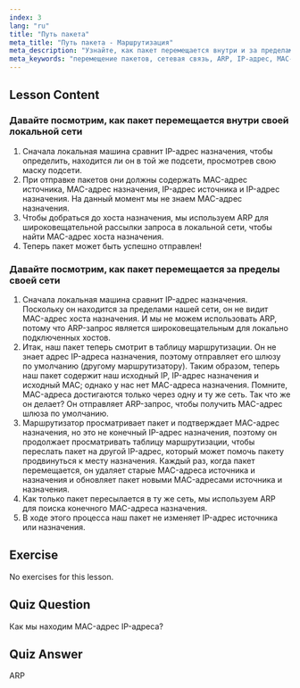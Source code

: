 ```yaml
---
index: 3
lang: "ru"
title: "Путь пакета"
meta_title: "Путь пакета - Маршрутизация"
meta_description: "Узнайте, как пакет перемещается внутри и за пределами сети. Разберитесь в IP, MAC, ARP и таблицах маршрутизации для сетевой связи. Начните свой путь в сетевых технологиях Linux!"
meta_keywords: "перемещение пакетов, сетевая связь, ARP, IP-адрес, MAC-адрес, таблица маршрутизации, сетевые технологии Linux, руководство для начинающих"
---
```


## Lesson Content

### Давайте посмотрим, как пакет перемещается внутри своей локальной сети

1. Сначала локальная машина сравнит IP-адрес назначения, чтобы определить, находится ли он в той же подсети, просмотрев свою маску подсети.
2. При отправке пакетов они должны содержать MAC-адрес источника, MAC-адрес назначения, IP-адрес источника и IP-адрес назначения. На данный момент мы не знаем MAC-адрес назначения.
3. Чтобы добраться до хоста назначения, мы используем ARP для широковещательной рассылки запроса в локальной сети, чтобы найти MAC-адрес хоста назначения.
4. Теперь пакет может быть успешно отправлен!

### Давайте посмотрим, как пакет перемещается за пределы своей сети

1. Сначала локальная машина сравнит IP-адрес назначения. Поскольку он находится за пределами нашей сети, он не видит MAC-адрес хоста назначения. И мы не можем использовать ARP, потому что ARP-запрос является широковещательным для локально подключенных хостов.
2. Итак, наш пакет теперь смотрит в таблицу маршрутизации. Он не знает адрес IP-адреса назначения, поэтому отправляет его шлюзу по умолчанию (другому маршрутизатору). Таким образом, теперь наш пакет содержит наш исходный IP, IP-адрес назначения и исходный MAC; однако у нас нет MAC-адреса назначения. Помните, MAC-адреса достигаются только через одну и ту же сеть. Так что же он делает? Он отправляет ARP-запрос, чтобы получить MAC-адрес шлюза по умолчанию.
3. Маршрутизатор просматривает пакет и подтверждает MAC-адрес назначения, но это не конечный IP-адрес назначения, поэтому он продолжает просматривать таблицу маршрутизации, чтобы переслать пакет на другой IP-адрес, который может помочь пакету продвинуться к месту назначения. Каждый раз, когда пакет перемещается, он удаляет старые MAC-адреса источника и назначения и обновляет пакет новыми MAC-адресами источника и назначения.
4. Как только пакет пересылается в ту же сеть, мы используем ARP для поиска конечного MAC-адреса назначения.
5. В ходе этого процесса наш пакет не изменяет IP-адрес источника или назначения.

## Exercise

No exercises for this lesson.

## Quiz Question

Как мы находим MAC-адрес IP-адреса?

## Quiz Answer

ARP
